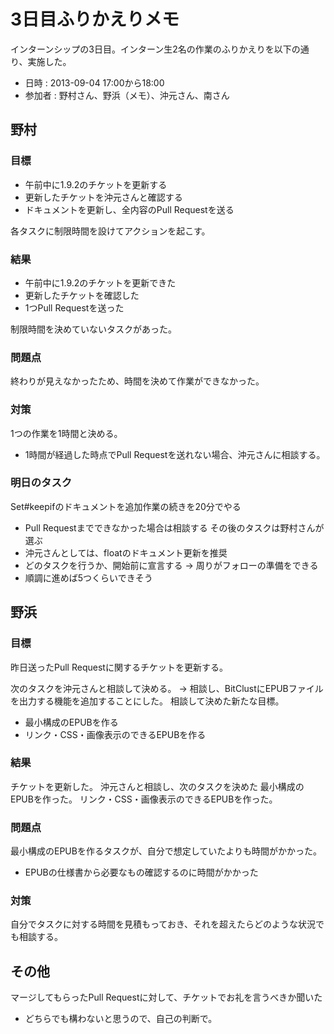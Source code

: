 # 3日目ふりかえりメモ

インターンシップの3日目。インターン生2名の作業のふりかえりを以下の通り、実施した。

- 日時 : 2013-09-04 17:00から18:00
- 参加者 : 野村さん、野浜（メモ）、沖元さん、南さん

## 野村
### 目標

- 午前中に1.9.2のチケットを更新する
- 更新したチケットを沖元さんと確認する
- ドキュメントを更新し、全内容のPull Requestを送る

各タスクに制限時間を設けてアクションを起こす。

### 結果

- 午前中に1.9.2のチケットを更新できた
- 更新したチケットを確認した
- 1つPull Requestを送った

制限時間を決めていないタスクがあった。

### 問題点

終わりが見えなかったため、時間を決めて作業ができなかった。


### 対策

1つの作業を1時間と決める。
- 1時間が経過した時点でPull Requestを送れない場合、沖元さんに相談する。

### 明日のタスク
Set#keepifのドキュメントを追加作業の続きを20分でやる
- Pull Requestまでできなかった場合は相談する
その後のタスクは野村さんが選ぶ
- 沖元さんとしては、floatのドキュメント更新を推奨
- どのタスクを行うか、開始前に宣言する -> 周りがフォローの準備をできる
- 順調に進めば5つくらいできそう

## 野浜

### 目標

昨日送ったPull Requestに関するチケットを更新する。

次のタスクを沖元さんと相談して決める。
-> 相談し、BitClustにEPUBファイルを出力する機能を追加することにした。
相談して決めた新たな目標。
- 最小構成のEPUBを作る
- リンク・CSS・画像表示のできるEPUBを作る

### 結果

チケットを更新した。
沖元さんと相談し、次のタスクを決めた
最小構成のEPUBを作った。
リンク・CSS・画像表示のできるEPUBを作った。

### 問題点

最小構成のEPUBを作るタスクが、自分で想定していたよりも時間がかかった。
- EPUBの仕様書から必要なもの確認するのに時間がかかった

### 対策

自分でタスクに対する時間を見積もっておき、それを超えたらどのような状況でも相談する。

## その他

マージしてもらったPull Requestに対して、チケットでお礼を言うべきか聞いた
- どちらでも構わないと思うので、自己の判断で。
